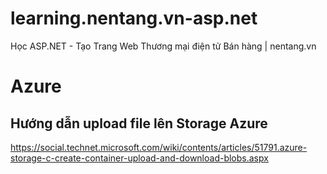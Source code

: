 # learning.nentang.vn-asp.net
Học ASP.NET - Tạo Trang Web Thương mại điện tử Bán hàng | nentang.vn

# Azure
## Hướng dẫn upload file lên Storage Azure
https://social.technet.microsoft.com/wiki/contents/articles/51791.azure-storage-c-create-container-upload-and-download-blobs.aspx
